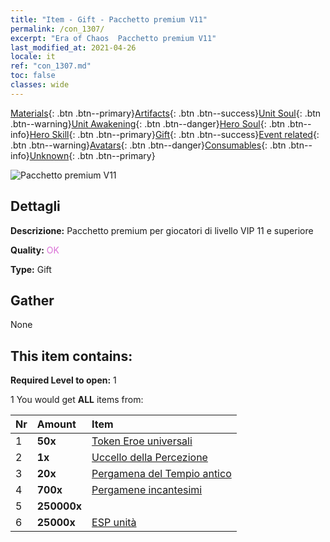 ```yaml
---
title: "Item - Gift - Pacchetto premium V11"
permalink: /con_1307/
excerpt: "Era of Chaos  Pacchetto premium V11"
last_modified_at: 2021-04-26
locale: it
ref: "con_1307.md"
toc: false
classes: wide
---
```

 [Materials](/ItemsIT/){: .btn .btn--primary}[Artifacts](/ItemsIT/Artifacts/){: .btn .btn--success}[Unit Soul](/ItemsIT/UnitSoul/){: .btn .btn--warning}[Unit Awakening](/ItemsIT/UnitAwakening/){: .btn .btn--danger}[Hero Soul](/ItemsIT/HeroSoul/){: .btn .btn--info}[Hero Skill](/ItemsIT/HeroSkill/){: .btn .btn--primary}[Gift](/ItemsIT/Gift/){: .btn .btn--success}[Event related](/ItemsIT/Events/){: .btn .btn--warning}[Avatars](/ItemsIT/Avatars/){: .btn .btn--danger}[Consumables](/ItemsIT/Consumables/){: .btn .btn--info}[Unknown](/ItemsIT/Unknown/){: .btn .btn--primary}

 ![Pacchetto premium V11](/images/t/i_905011.png)

## Dettagli
 **Descrizione:** Pacchetto premium per giocatori di livello VIP 11 e superiore

 **Quality:** <span style="color: #DA70D6">OK</span>

 **Type:** Gift

## Gather

  None

## This item contains:

 **Required Level to open:** 1

 1 You would get **ALL** items  from:

  | Nr | Amount |     Item    |
  |:---|:-------|:------------|
  | 1 |  **50x** | [Token Eroe universali](/ItemsIT/her_358/) |  | 
  | 2 |  **1x** | [Uccello della Percezione](/ItemsIT/art_132/) |  | 
  | 3 |  **20x** | [Pergamena del Tempio antico](/ItemsIT/con_697/) |  | 
  | 4 |  **700x** | [Pergamene incantesimi](/ItemsIT/con_694/) |  | 
  | 5 |  **250000x** | <i class="fas fa-coins"/> |  | 
  | 6 |  **25000x** | [ESP unità](/ItemsIT/con_902/) |  | 
